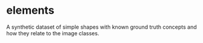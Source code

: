 # elements
A synthetic dataset of simple shapes with known ground truth concepts and how they relate to the image classes.
